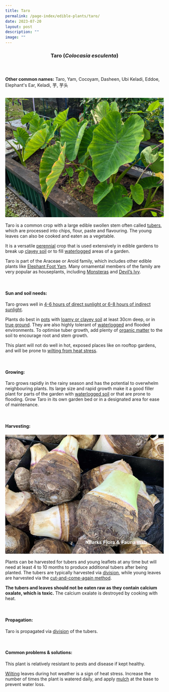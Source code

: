 ```yaml
---
title: Taro
permalink: /page-index/edible-plants/taro/
date: 2023-07-20
layout: post
description: ""
image: ""
---
```

<header>
	<h3>Taro (<em>Colocasia esculenta</em>)</h3>
</header>
	
<section>
	<p><strong>Other common names:</strong> Taro, Yam, Cocoyam, Dasheen, Ubi Keladi, Eddoe, Elephant's Ear, Keladi, 芋, 芋头</p>
	<br>
</section>

<section>
	<img title="Taro plants growing in an allotment plot. Photo by Jacqueline Chua." src="/images/Plants/taro%20(2)_jacquelinechua.jpg">
	<p>Taro is a common crop with a large edible swollen stem often called <a href="/learn-more-about-gardening/glossary/#t">tubers</a>, which are processed into chips, flour, paste and flavouring. The young leaves can also be cooked and eaten as a vegetable.</p>
	<p>It is a versatile <a href="/learn-more-about-gardening/glossary/#p">perennial</a> crop that is used extensively in edible gardens to break up <a href="/page-index/horticulture-techniques/soil/">clayey soil</a> or to fill <a href="/page-index/plant-problems/waterlogging/">waterlogged</a> areas of a garden.</p>
	<p>Taro is part of the Araceae or Aroid family, which includes other edible plants like <a href="/page-index/edible-plants/elephant-foot-yam/">Elephant Foot Yam</a>. Many ornamental members of the family are very popular as houseplants, including <a href="/page-index/ornamental-plants/adansons-monstera/">Monsteras</a> and <a href="/page-index/ornamental-plants/devils-ivy/">Devil’s Ivy</a>. </p>       
	<br>
</section>

<section>
	<h4>Sun and soil needs:</h4>
	<p>Taro grows well in <a href="/page-index/horticulture-techniques/gauging-light/">4-6 hours of direct sunlight or 6-8 hours of indirect sunlight</a>.</p>
	<p> Plants do best in <a href="/page-index/horticulture-techniques/planting-in-containers/">pots</a> with <a href="/page-index/horticulture-techniques/soil/">loamy or clayey soil</a> at least 30cm deep, or in <a href="/page-index/horticulture-techniques/true-ground/">true ground</a>. They are also highly tolerant of <a href="/page-index/plant-problems/waterlogging/">waterlogged</a> and flooded environments. To optimise tuber growth, add plenty of <a href="/page-index/horticulture-techniques/soil-amendments/">organic matter</a> to the soil to encourage root and stem growth. </p>
	<p>This plant will not do well in hot, exposed places like on rooftop gardens, and will be prone to <a href="/page-index/plant-problems/wilting/">wilting from heat stress</a>.</p>
	<br>
</section>

<section>
	<h4>Growing:</h4>
	<p>Taro grows rapidly in the rainy season and has the potential to overwhelm neighbouring plants. Its large size and rapid growth make it a good filler plant for parts of the garden with <a href="/page-index/plant-problems/waterlogging/">waterlogged soil</a> or that are prone to flooding. Grow Taro in its own garden bed or in a designated area for ease of maintenance. </p>
	<br>
</section>

<section>
	<h4>Harvesting:</h4>
	<img title="Taro tubers on sale at a wet market. Photo by Flora and Fauna Web." src="/images/Plants/taro(2)_ffw.jfif">
	<p>Plants can be harvested for tubers and young leaflets at any time but will need at least 4 to 10 months to produce additional tubers after being planted.  The tubers are typically harvested via <a href="/page-index/horticulture-techniques/propagating-by-division/">division</a>, while young leaves are harvested via the <a href="/page-index/horticulture-techniques/cut-and-come-again/">cut-and-come-again method</a>.</p>
	<p><b>The tubers and leaves should not be eaten raw as they contain calcium oxalate, which is toxic.</b> The calcium oxalate is destroyed by cooking with heat.</p>
	<br>
</section>

<section>
	<h4>Propagation:</h4>
	<p>Taro is propagated via <a href="/page-index/horticulture-techniques/propagating-by-division/">division</a> of the tubers. </p>
	<br>
</section>

<section>
	<h4>Common problems &amp; solutions:</h4>
	<p>This plant is relatively resistant to pests and disease if kept healthy.</p>
	<p><a href="/page-index/plant-problems/wilting/">Wilting</a> leaves during hot weather is a sign of heat stress. Increase the number of times the plant is watered daily, and apply <a href="/page-index/horticulture-techniques/mulching/">mulch</a> at the base to prevent water loss.</p>
	<br>
</section>